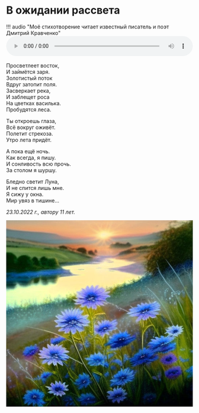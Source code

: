 # В ожидании рассвета

!!! audio "Моё стихотворение читает известный писатель и поэт Дмитрий Кравченко"
    <audio controls preload="metadata" style="width: 100%">
        <source src="/audio/poems/before-sunrise.ogg" type="audio/ogg">
        <source src="/audio/poems/before-sunrise.mp3" type="audio/mpeg">
        Ваш браузер не поддерживает воспроизведение звука на странице.
        Вы можете <a href="/audio/tales/Masha-rasteryasha-2.mp3">скачать аудио</a>.
    </audio>

Просветлеет восток,  
И займётся заря.  
Золотистый поток  
Вдруг затопит поля.  
Засверкает река,  
И заблещет роса  
На цветках василька.  
Пробудятся леса.  

Ты откроешь глаза,  
Всё вокруг оживёт.  
Полетит стрекоза.  
Утро лета придёт.

А пока ещё ночь.  
Как всегда, я пишу.  
И сонливость всю прочь.  
За столом я шуршу.

Бледно светит Луна,  
И не спится лишь мне.  
Я сижу у окна.  
Мир увяз в тишине...

*23.10.2022 г., автору 11 лет.*

![В ожидании рассвета](../images/before-sunrise.jpg)
